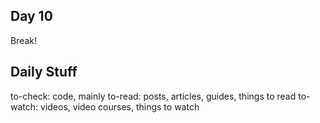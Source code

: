 ## Day 10

Break!

## Daily Stuff

  to-check: code, mainly
  to-read: posts, articles, guides, things to read
  to-watch: videos, video courses, things to watch

### 